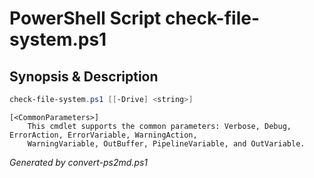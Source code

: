 # PowerShell Script check-file-system.ps1

## Synopsis & Description
```powershell
check-file-system.ps1 [[-Drive] <string>]

```

```
[<CommonParameters>]
    This cmdlet supports the common parameters: Verbose, Debug, ErrorAction, ErrorVariable, WarningAction, 
    WarningVariable, OutBuffer, PipelineVariable, and OutVariable.
```

*Generated by convert-ps2md.ps1*
